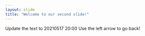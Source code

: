 ```yaml
---
layout: slide
title: "Welcome to our second slide!"
---
```

Update the text to 20210517 20:00
Use the left arrow to go back!
